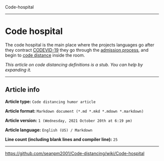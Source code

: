 Code-hospital

***

# Code hospital

The code hospital is the main place where the projects languages go after they contract [CODEVID-19](https://github.com/seanpm2001/Code-distancing/wiki/CODEVID-19/) they go through the [admission process](https://github.com/seanpm2001/Code-distancing/wiki/Admission-process/), and begin to [code distance](https://github.com/seanpm2001/Code-distancing/wiki/Code-distancing/) inside the room.

_This article on code distancing definitions is a stub. You can help by expanding it._

***

## Article info

**Article type:** `Code distancing humor article`

**Article format:** `Markdown document (*.md *.mkd *.mdown *.markdown)`

**Article version:** `1 (Wednesday, 2021 October 20th at 6:19 pm)`

**Article language:** `English (US) / Markdown`

**Line count (including blank lines and compiler line):** `25`

***

https://github.com/seanpm2001/Code-distancing/wiki/Code-hospital

